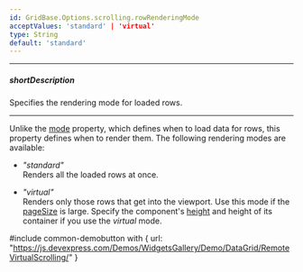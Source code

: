 ```yaml
---
id: GridBase.Options.scrolling.rowRenderingMode
acceptValues: 'standard' | 'virtual'
type: String
default: 'standard'
---
```

---
##### shortDescription
Specifies the rendering mode for loaded rows.

---
Unlike the [mode](/api-reference/10%20UI%20Components/dxDataGrid/1%20Configuration/scrolling/mode.md '{basewidgetpath}/Configuration/scrolling/#mode') property, which defines when to load data for rows, this property defines when to render them. The following rendering modes are available: 

- *"standard"*        
Renders all the loaded rows at once.

- *"virtual"*     
Renders only those rows that get into the viewport. Use this mode if the [pageSize](/api-reference/10%20UI%20Components/GridBase/1%20Configuration/paging/pageSize.md '{basewidgetpath}/Configuration/paging/#pageSize') is large. Specify the component's [height](/api-reference/10%20UI%20Components/DOMComponent/1%20Configuration/height.md '{basewidgetpath}/Configuration/#height') and height of its container if you use the *virtual* mode. 

#include common-demobutton with {
    url: "https://js.devexpress.com/Demos/WidgetsGallery/Demo/DataGrid/RemoteVirtualScrolling/"
}
